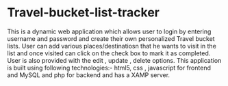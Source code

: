 # Travel-bucket-list-tracker
This is a dynamic web application which allows user to login by entering username and password and create their own personalized Travel bucket lists. 
User can add various places/destinatiosn that he wants to visit in the list and once visited can click on the check box to mark it as completed.
User is also provided with the edit , update , delete options. 
This application is built using following technologies:- 
html5, css , javascript for frontend and 
MySQL and php for backend and has a XAMP server. 
